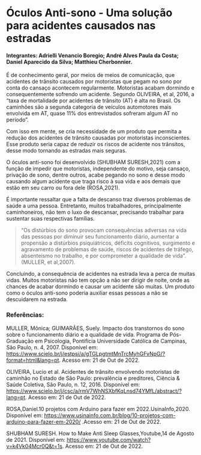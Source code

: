 # Óculos Anti-sono - Uma solução para acidentes causados nas estradas

#### Integrantes: Adrielli Venancio Boregio; André Alves Paula da Costa; Daniel Aparecido da Silva; Matthieu Cherbonnier.


É de conhecimento geral, por meios de meios de comunicação, que acidentes de trânsito causados por motoristas que pegam no sono por conta do cansaço acontecem regularmente. Motoristas acabam dormindo e consequentemente sofrendo um acidente. Segundo OLIVEIRA, et al, 2016, a “taxa de mortalidade por acidentes de trânsito (AT) é alta no Brasil. Os caminhões são a segunda categoria de veículos automotores mais envolvida em AT, quase 11% dos entrevistados sofreram algum AT no período”.

Com isso em mente, se cria necessidade de um produto que permita a redução dos acidentes de trânsito causadas por motoristas inconscientes. Esse produto seria capaz de reduzir os riscos de acidente nos trânsitos, desse modo tornando as estradas mais seguras.

O óculos anti-sono foi desenvolvido (SHUBHAM SURESH,2021) com a função de impedir que motoristas, independente do motivo, seja cansaço, privação de sono, dentre outros, acabe pegando no sono e desse modo causando algum acidente que traga risco à sua vida e aos demais que estão em seu carro ou fora dele (ROSA,2021).

É importante ressaltar que a falta de descanso traz diversos problemas de saúde a uma pessoa. Entretanto, muitos trabalhadores, principalmente caminhoneiros, não tem o luxo de descansar, precisando trabalhar para sustentar suas respectivas famílias.

>“Os distúrbios do sono provocam consequências adversas na vida das pessoas por diminuir seu funcionamento diário, aumentar a propensão a distúrbios psiquiátricos, déficits cognitivos, surgimento e agravamento de problemas de saúde, riscos de acidentes de tráfego, absenteísmo no trabalho, e por comprometer a qualidade de vida”.(MULLER, et al,2007).

Concluindo, a consequência de acidentes na estrada leva a perca de muitas vidas. Muitos motoristas não tem opção a não ser dirigir de noite, onde as chances de acabar dormindo e causar um acidente são muitas. Um produto como o óculos anti-sono poderia auxiliar essas pessoas a não se descuidarem na estrada.



### Referências:

MULLER, Mônica; GUIMARÃES, Suely. Impacto dos transtornos do sono sobre o funcionamento diário e a qualidade de vida. Programa de Pós-Graduação em Psicologia, Pontifícia Universidade Católica de Campinas, São Paulo, n. 4, 2007. Disponível em: https://www.scielo.br/j/estpsi/a/gTGLpgtmtMnTrcMyhGFvNpG/?format=html&lang=pt. Acesso em: 21 de Out de 2022.

OLIVEIRA, Lucio et al. Acidentes de trânsito envolvendo motoristas de caminhão no Estado de São Paulo: prevalência e preditores, Ciência & Saúde Coletiva, São Paulo, n. 12, 2016. Disponível em: https://www.scielo.br/j/csc/a/rmV7WhNSXbfKqLnsd74YMfL/abstract/?lang=pt. Acesso em: 21 de Out de 2022.

ROSA,Daniel.10 projetos com Arduino para fazer em 2022.UsinaInfo,2020. Disponível em: https://www.usinainfo.com.br/blog/10-projetos-com-arduino-para-fazer-em-2020/ .Acesso em: 21 de Out de 2022.

SHUBHAM SURESH. How to Make Anti Sleep Glasses,Youtube,14 de Agosto de 2021. Disponível em: https://www.youtube.com/watch?v=k4Vk04Mcr0Q&t=1s. Acesso em: 21 de Out de 2022.


